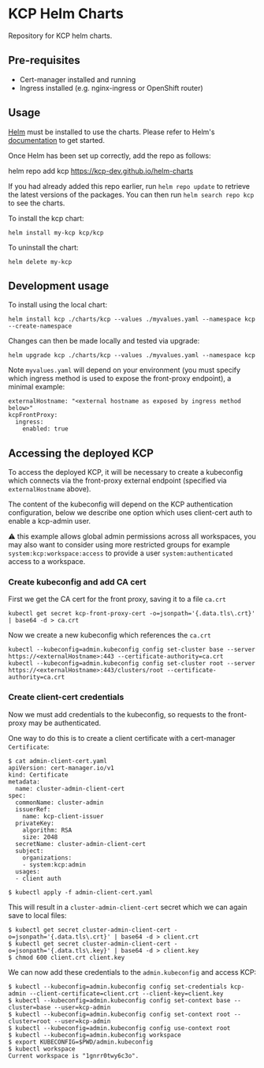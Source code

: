 # KCP Helm Charts

Repository for KCP helm charts.

## Pre-requisites

- Cert-manager installed and running
- Ingress installed (e.g. nginx-ingress or OpenShift router)

## Usage

[Helm](https://helm.sh) must be installed to use the charts.  Please refer to
Helm's [documentation](https://helm.sh/docs) to get started.

Once Helm has been set up correctly, add the repo as follows:

  helm repo add kcp https://kcp-dev.github.io/helm-charts

If you had already added this repo earlier, run `helm repo update` to retrieve
the latest versions of the packages.  You can then run `helm search repo
kcp` to see the charts.

To install the kcp chart:

    helm install my-kcp kcp/kcp

To uninstall the chart:

    helm delete my-kcp

## Development usage

To install using the local chart:

    helm install kcp ./charts/kcp --values ./myvalues.yaml --namespace kcp --create-namespace

Changes can then be made locally and tested via upgrade:

    helm upgrade kcp ./charts/kcp --values ./myvalues.yaml --namespace kcp

Note `myvalues.yaml` will depend on your environment (you must specify which ingress method
is used to expose the front-proxy endpoint), a minimal example:

    externalHostname: "<external hostname as exposed by ingress method below>"
    kcpFrontProxy:
      ingress:
        enabled: true

## Accessing the deployed KCP

To access the deployed KCP, it will be necessary to create a kubeconfig which connects via the
front-proxy external endpoint (specified via `externalHostname` above).

The content of the kubeconfig will depend on the KCP authentication configuration, below we describe
one option which uses client-cert auth to enable a kcp-admin user.

:warning: this example allows global admin permissions across all workspaces, you may also want to
consider using more restricted groups for example `system:kcp:workspace:access` to provide a
user `system:authenticated` access to a workspace.

### Create kubeconfig and add CA cert

First we get the CA cert for the front proxy, saving it to a file `ca.crt`

```
kubectl get secret kcp-front-proxy-cert -o=jsonpath='{.data.tls\.crt}' | base64 -d > ca.crt
```

Now we create a new kubeconfig which references the `ca.crt`

```
kubectl --kubeconfig=admin.kubeconfig config set-cluster base --server https://<externalHostname>:443 --certificate-authority=ca.crt
kubectl --kubeconfig=admin.kubeconfig config set-cluster root --server https://<externalHostname>:443/clusters/root --certificate-authority=ca.crt
```

### Create client-cert credentials

Now we must add credentials to the kubeconfig, so requests to the front-proxy may be authenticated.

One way to do this is to create a client certificate with a cert-manager `Certificate`:

```
$ cat admin-client-cert.yaml
apiVersion: cert-manager.io/v1
kind: Certificate
metadata:
  name: cluster-admin-client-cert
spec:
  commonName: cluster-admin
  issuerRef:
    name: kcp-client-issuer
  privateKey:
    algorithm: RSA
    size: 2048
  secretName: cluster-admin-client-cert
  subject:
    organizations:
    - system:kcp:admin
  usages:
  - client auth

$ kubectl apply -f admin-client-cert.yaml
```

This will result in a `cluster-admin-client-cert` secret which we can again save to local files:


```
$ kubectl get secret cluster-admin-client-cert -o=jsonpath='{.data.tls\.crt}' | base64 -d > client.crt
$ kubectl get secret cluster-admin-client-cert -o=jsonpath='{.data.tls\.key}' | base64 -d > client.key
$ chmod 600 client.crt client.key
```

We can now add these credentials to the `admin.kubeconfig` and access KCP:

```
$ kubectl --kubeconfig=admin.kubeconfig config set-credentials kcp-admin --client-certificate=client.crt --client-key=client.key
$ kubectl --kubeconfig=admin.kubeconfig config set-context base --cluster=base --user=kcp-admin
$ kubectl --kubeconfig=admin.kubeconfig config set-context root --cluster=root --user=kcp-admin
$ kubectl --kubeconfig=admin.kubeconfig config use-context root
$ kubectl --kubeconfig=admin.kubeconfig workspace
$ export KUBECONFIG=$PWD/admin.kubeconfig
$ kubectl workspace
Current workspace is "1gnrr0twy6c3o".
```
